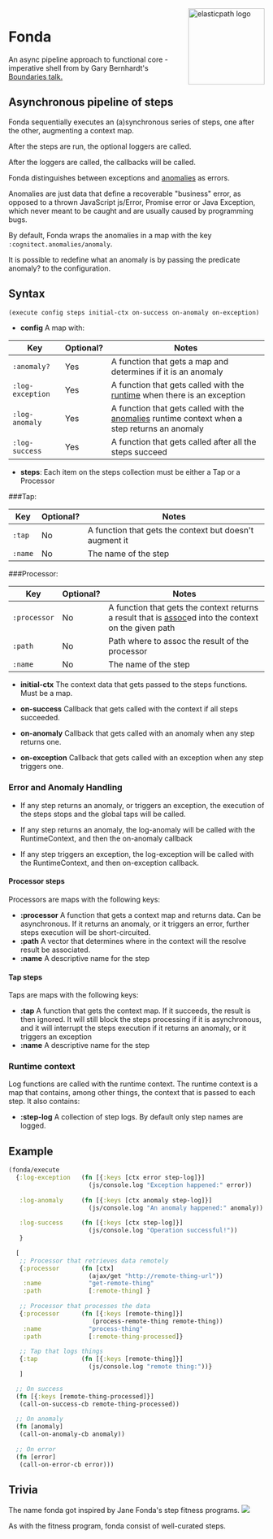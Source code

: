<img src="https://www.elasticpath.com/sites/all/themes/bootstrap/images/elastlic-path-logo-RGB.svg" alt="elasticpath logo" title="elasticpath" align="right" width="150"/>

# Fonda

An async pipeline approach to functional core - imperative shell from by Gary Bernhardt's [Boundaries talk.](https://www.destroyallsoftware.com/talks/boundaries)

## Asynchronous pipeline of steps

Fonda sequentially executes an (a)synchronous series of steps, one after the other, augmenting a context map.

After the steps are run, the optional loggers are called.

After the loggers are called, the callbacks will be called.

Fonda distinguishes between exceptions and [anomalies](https://github.com/cognitect-labs/anomalies/blob/master/src/cognitect/anomalies.cljc) as errors.

Anomalies are just data that define a recoverable "business" error, as opposed to a thrown JavaScript js/Error, Promise error or Java Exception, which never meant to be caught and are usually caused by programming bugs.
 
By default, Fonda wraps the anomalies in a map with the key `:cognitect.anomalies/anomaly`.

It is possible to redefine what an anomaly is by passing the predicate anomaly? to the configuration.

## Syntax

```clojure
(execute config steps initial-ctx on-success on-anomaly on-exception)
```
- **config** A map with:

| Key | Optional? | Notes |
|---|---|---|
| `:anomaly?` | Yes | A function that gets a map and determines if it is an anomaly |
| `:log-exception` | Yes | A function that gets called with the [runtime](#runtimeContext) when there is an exception |
| `:log-anomaly` | Yes | A function that gets called with the [anomalies](https://github.com/cognitect-labs/anomalies/blob/master/src/cognitect/anomalies.cljc) runtime context when a step returns an anomaly |
| `:log-success` | Yes | A function that gets called after all the steps succeed |
      
- **steps**: Each item on the steps collection must be either a Tap or a Processor

###Tap:

| Key | Optional? | Notes |
|---|---|---|
| `:tap` | No | A function that gets the context but doesn't augment it |
| `:name` | No | The name of the step |

###Processor:

| Key | Optional? | Notes |
|---|---|---|
| `:processor` | No | A function that gets the context returns a result that is [assoc](https://clojuredocs.org/clojure.core/assoc)ed into the context on the given path|
| `:path` | No | Path where to assoc the result of the processor |
| `:name` | No | The name of the step |
 
       
- **initial-ctx** The context data that gets passed to the steps functions. Must be a map.
               
- **on-success**  Callback that gets called with the context if all steps succeeded.
- **on-anomaly**   Callback that gets called with an anomaly when any step returns one.
- **on-exception** Callback that gets called with an exception when any step triggers one.

### Error and Anomaly Handling

- If any step returns an anomaly, or triggers an exception, the execution of the steps stops and the global taps will be called.

- If any step returns an anomaly, the log-anomaly will be called with the RuntimeContext, and then the on-anomaly callback

- If any step triggers an exception, the log-exception will be called with the RuntimeContext, and then on-exception callback.

#### Processor steps

Processors are maps with the following keys:

- **:processor** A function that gets a context map and returns data. Can be asynchronous.
               If it returns an anomaly, or it triggers an error, further steps execution will be short-circuited.
- **:path** A vector that determines where in the context will the resolve result be associated.
- **:name** A descriptive name for the step

#### Tap steps

Taps are maps with the following keys:

- **:tap**   A function that gets the context map. If it succeeds, the result is then ignored.
            It will still block the steps processing if it is asynchronous, and it will interrupt the steps execution
            if it returns an anomaly, or it triggers an exception
- **:name**  A descriptive name for the step

### <a name="runtimeContext"></a>Runtime context

Log functions are called with the runtime context. The runtime context is a map that contains, among other things, 
the context that is passed to each step. It also contains:

- **:step-log** A collection of step logs. By default only step names are logged.


## Example

```clojure
(fonda/execute
  {:log-exception   (fn [{:keys [ctx error step-log]}] 
                      (js/console.log "Exception happened:" error))
   
   :log-anomaly     (fn [{:keys [ctx anomaly step-log]}] 
                      (js/console.log "An anomaly happened:" anomaly))
   
   :log-success     (fn [{:keys [ctx step-log]}] 
                      (js/console.log "Operation successful!"))
   }
  
  [
   ;; Processor that retrieves data remotely
   {:processor      (fn [ctx] 
                      (ajax/get "http://remote-thing-url"))
    :name             "get-remote-thing"
    :path             [:remote-thing] }
   
   ;; Processor that processes the data
   {:processor      (fn [{:keys [remote-thing]}] 
                       (process-remote-thing remote-thing))
    :name             "process-thing"
    :path             [:remote-thing-processed]}
   
   ;; Tap that logs things
   {:tap            (fn [{:keys [remote-thing]}] 
                      (js/console.log "remote thing:"))}
   ]

  ;; On success
  (fn [{:keys [remote-thing-processed]}] 
   (call-on-success-cb remote-thing-processed))
   
  ;; On anomaly
  (fn [anomaly] 
   (call-on-anomaly-cb anomaly))
   
  ;; On error
  (fn [error] 
   (call-on-error-cb error)))

```

## Trivia
 
The name fonda got inspired by Jane Fonda's step fitness programs.
![](https://img.buzzfeed.com/buzzfeed-static/static/enhanced/webdr03/2013/8/15/10/anigif_enhanced-buzz-31474-1376578012-1.gif?downsize=700:*&output-format=auto&output-quality=auto)

As with the fitness program, fonda consist of well-curated steps.
